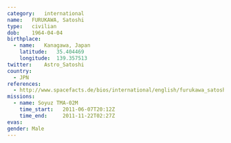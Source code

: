 ```yaml
---
category:	international
name:	FURUKAWA, Satoshi
type:	civilian
dob:	1964-04-04
birthplace:
  - name:	Kanagawa, Japan
    latitude:	35.404469
    longitude:	139.357513
twitter:	Astro_Satoshi
country:
  - JPN
references:
  - http://www.spacefacts.de/bios/international/english/furukawa_satoshi.htm
missions:
  - name: Soyuz TMA-02M
    time_start:   2011-06-07T20:12Z
    time_end:     2011-11-22T02:27Z
evas:
gender:	Male
---
```

